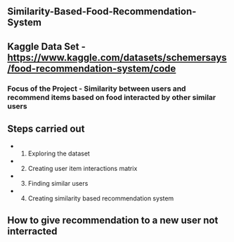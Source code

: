 ## Similarity-Based-Food-Recommendation-System 
## Kaggle Data Set - https://www.kaggle.com/datasets/schemersays/food-recommendation-system/code

### Focus of the Project - Similarity between users and recommend items based on food interacted by other similar users

## Steps carried out

- 1. Exploring the dataset

- 2. Creating user item interactions matrix

- 3. Finding similar users

- 4. Creating similarity based recommendation system

## How to give recommendation to a new user not interracted
